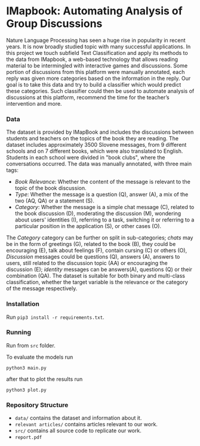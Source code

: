 # IMapbook: Automating Analysis of Group Discussions

Nature Language Processing has seen a huge rise in popularity in 
recent years. It is now broadly studied topic with many successful 
applications. In this project we touch subfield Text Classification 
and apply its methods to the data from IMapbook, a web-based
technology that allows reading material to be intermingled with interactive 
games and discussions. Some portion of discussions from this platform were manually 
annotated, each reply was given more categories based on the information in the 
reply. Our goal is to  take this data and try to build a classifier which would 
predict these categories. Such classifier could then be used to automate analysis 
of discussions at this platform, recommend the time for the teacher’s intervention
and more.

### Data

The dataset is provided by IMapBook and includes the discussions between students and teachers
on the topics of the book they are reading. The dataset includes approximately 3500 Slovene messages, 
from 9 different schools and on 7 different books, which were also translated to English. 
Students in each school were divided in "book clubs", where the conversations occurred.
The data was manually annotated, with three main tags:

*  _Book Relevance_: Whether the content of the message is relevant to the topic of the book discussion.
* _Type_: Whether the message is a question (Q), answer (A), a mix of the two (AQ, QA) or a statement (S).
* _Category_: Whether the message is a simple chat message (C), related to the book discussion (D), 
moderating the discussion (M), wondering about users' identities (I), referring to a task, switching 
it or referring to a particular position in the application (S), or other cases (O).

The _Category_ category can be further on split in sub-categories; _chats_ may be in the form of greetings (G), 
related to the book (B), they could be encouraging (E), talk about feelings (F), contain cursing (C) or others (O), 
_Discussion_ messages could be questions (Q), answers (A), answers to users, still related to the discussion topic (AA) 
or encouraging the discussion (E); _identity_ messages can be answers(A), questions (Q) or their combination (QA).
The dataset is suitable for both binary and multi-class classification, whether the target variable is the relevance
 or the category of the message respectively.

### Installation

Run `pip3 install -r requirements.txt`.

### Running

Run from `src` folder.

To evaluate the models run

```
python3 main.py
``` 

after that to plot the results run

```
python3 plot.py
```

### Repository Structure

* `data/` contains the dataset and information about it. 
* `relevant articles/` contains articles relevant to our work.
* `src/` contains all source code to replicate our work.
* `report.pdf` 
